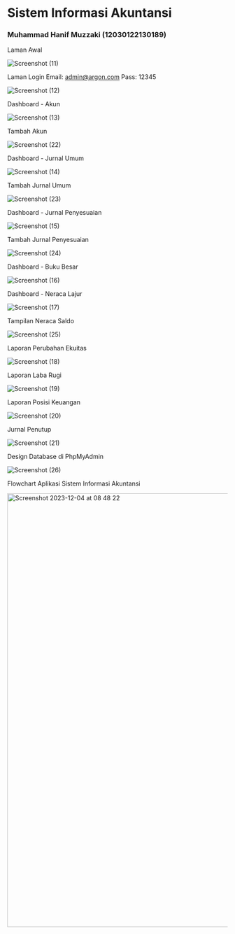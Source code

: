 # Sistem Informasi Akuntansi
### Muhammad Hanif Muzzaki (12030122130189)

Laman Awal

![Screenshot (11)](https://github.com/HanifMuzzaki/sisteminformasiakuntansi/assets/152130412/45e1e941-9b55-48c9-93f7-889b5fcee62f)

Laman Login
Email: admin@argon.com
Pass: 12345

![Screenshot (12)](https://github.com/HanifMuzzaki/sisteminformasiakuntansi/assets/152130412/6b164006-08c5-48a2-9efe-d53cbfdfe0e0)

Dashboard - Akun

![Screenshot (13)](https://github.com/HanifMuzzaki/sisteminformasiakuntansi/assets/152130412/e81b9a8a-e18a-405a-a234-1b33a3344b6f)

Tambah Akun

![Screenshot (22)](https://github.com/HanifMuzzaki/sisteminformasiakuntansi/assets/152130412/93d544e7-7ee6-42be-869d-503667d0c2f2)

Dashboard - Jurnal Umum

![Screenshot (14)](https://github.com/HanifMuzzaki/sisteminformasiakuntansi/assets/152130412/2d416dee-ea50-4516-9624-be1c0391deed)

Tambah Jurnal Umum

![Screenshot (23)](https://github.com/HanifMuzzaki/sisteminformasiakuntansi/assets/152130412/c57a7ddb-bc30-48d4-9acc-09a12b66a06a)

Dashboard - Jurnal Penyesuaian

![Screenshot (15)](https://github.com/HanifMuzzaki/sisteminformasiakuntansi/assets/152130412/184a9d8e-58ba-4a26-a3a9-e234d75160d6)

Tambah Jurnal Penyesuaian

![Screenshot (24)](https://github.com/HanifMuzzaki/sisteminformasiakuntansi/assets/152130412/6cc46bf4-fabf-4e27-9572-d4646bad684b)

Dashboard - Buku Besar

![Screenshot (16)](https://github.com/HanifMuzzaki/sisteminformasiakuntansi/assets/152130412/8019525f-ec7c-443d-a68f-c56fd76d6839)

Dashboard - Neraca Lajur

![Screenshot (17)](https://github.com/HanifMuzzaki/sisteminformasiakuntansi/assets/152130412/78745c1a-bcba-44cd-830d-5642dd2df7fd)

Tampilan Neraca Saldo

![Screenshot (25)](https://github.com/HanifMuzzaki/sisteminformasiakuntansi/assets/152130412/9b7cb422-0a61-4088-b576-3551b19ff0e8)

Laporan Perubahan Ekuitas

![Screenshot (18)](https://github.com/HanifMuzzaki/sisteminformasiakuntansi/assets/152130412/f55ce17a-e3b9-4a43-bb82-84de9d609c9a)

Laporan Laba Rugi

![Screenshot (19)](https://github.com/HanifMuzzaki/sisteminformasiakuntansi/assets/152130412/b379eab2-f93c-4223-9dc1-7b1bf660a0c8)

Laporan Posisi Keuangan

![Screenshot (20)](https://github.com/HanifMuzzaki/sisteminformasiakuntansi/assets/152130412/d5cc9071-bd59-47a6-b6d0-ee317dfa6891)

Jurnal Penutup

![Screenshot (21)](https://github.com/HanifMuzzaki/sisteminformasiakuntansi/assets/152130412/6354ece8-ae6b-43d8-940a-616378224b0f)

Design Database di PhpMyAdmin

![Screenshot (26)](https://github.com/HanifMuzzaki/sisteminformasiakuntansi/assets/152130412/a3161c2a-7f55-41dd-8925-37a36106a302)

Flowchart Aplikasi Sistem Informasi Akuntansi

<img width="992" alt="Screenshot 2023-12-04 at 08 48 22" src="https://github.com/HanifMuzzaki/sisteminformasiakuntansi/assets/152130412/65dec40f-b949-4b22-8008-94f8ef5b4e71">

